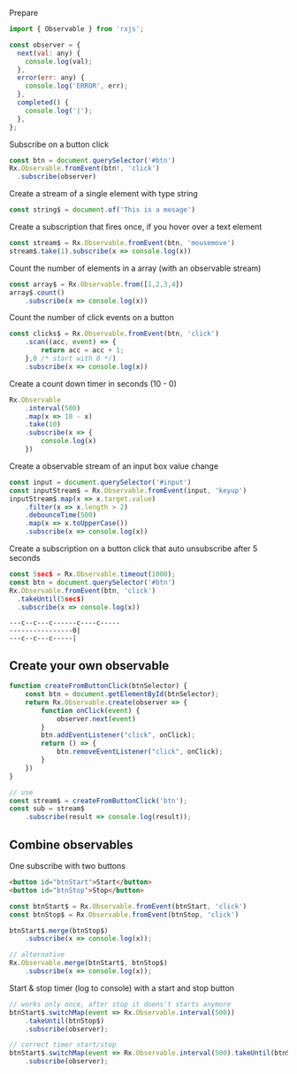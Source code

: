 Prepare

```js
import { Observable } from 'rxjs';

const observer = {
  next(val: any) {
    console.log(val);
  },
  error(err: any) {
    console.log('ERROR', err);
  },
  completed() {
    console.log('|');
  },
};
```

Subscribe on a button click

```js
const btn = document.querySelector('#btn')
Rx.Observable.fromEvent(btn!, 'click')
  .subscribe(observer)
```

Create a stream of a single element with type string

```js
const string$ = document.of('This is a mesage')
```

Create a subscription that fires once, if you hover over a text element

```js
const stream$ = Rx.Observable.fromEvent(btn, 'mousemove')
stream$.take(1).subscribe(x => console.log(x))
```

Count the number of elements in a array (with an observable stream)

```js
const array$ = Rx.Observable.from([1,2,3,4])
array$.count()
    .subscribe(x => console.log(x))
```

Count the number of click events on a button

```js
const clicks$ = Rx.Observable.fromEvent(btn, 'click')
    .scan((acc, event) => {
        return acc = acc + 1;
    },0 /* start with 0 */)
    .subscribe(x => console.log(x))
```

Create a count down timer in seconds (10 - 0)

```js
Rx.Observable
    .interval(500)
    .map(x => 10 - x)
    .take(10)
    .subscribe(x => {
        console.log(x)
    })
```

Create a observable stream of an input box value change

```js
const input = document.querySelector('#input')
const inputStream$ = Rx.Observable.fromEvent(input, 'keyup')
inputStream$.map(x => x.target.value)
    .filter(x => x.length > 2)
    .debounceTime(500)
    .map(x => x.toUpperCase())
    .subscribe(x => console.log(x))
```

Create a subscription on a button click that auto unsubscribe after 5 seconds

```js
const 5sec$ = Rx.Observable.timeout(1000);
const btn = document.querySelector('#btn')
Rx.Observable.fromEvent(btn, 'click')
  .takeUntil(5sec$)
  .subscribe(x => console.log(x))
```

    ---c--c---c------c----c-----
    ----------------0|
    ---c--c---c-----|

## Create your own observable

```js
function createFromButtonClick(btnSelector) {
    const btn = document.getElementById(btnSelector);
    return Rx.Observable.create(observer => {
        function onClick(event) {
            observer.next(event)
        }
        btn.addEventListener("click", onClick);
        return () => {
            btn.removeEventListener("click", onClick);
        }
    })
}

// use
const stream$ = createFromButtonClick('btn');
const sub = stream$
    .subscribe(result => console.log(result));
```

## Combine observables

One subscribe with two buttons

```html
<button id="btnStart">Start</button>
<button id="btnStop">Stop</button>
```

```js
const btnStart$ = Rx.Observable.fromEvent(btnStart, 'click')
const btnStop$ = Rx.Observable.fromEvent(btnStop, 'click')

btnStart$.merge(btnStop$)
    .subscribe(x => console.log(x));

// alternative
Rx.Observable.merge(btnStart$, btnStop$)
    .subscribe(x => console.log(x));
```

Start & stop timer (log to console) with a start and stop button

```js
// works only once, after stop it doens't starts anymore
btnStart$.switchMap(event => Rx.Observable.interval(500))
    .takeUntil(btnStop$)
    .subscribe(observer);

// correct timer start/stop
btnStart$.switchMap(event => Rx.Observable.interval(500).takeUntil(btnStop$))
    .subscribe(observer);
```
